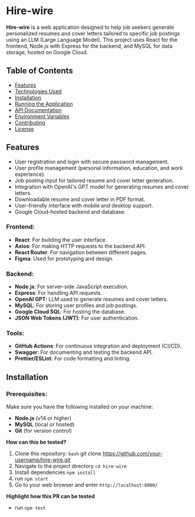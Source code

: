 # Hire-wire

**Hire-wire** is a web application designed to help job seekers generate personalized resumes and cover letters tailored to specific job postings using an LLM (Large Language Model). This project uses React for the frontend, Node.js with Express for the backend, and MySQL for data storage, hosted on Google Cloud.

## Table of Contents
- [Features](#features)
- [Technologies Used](#technologies-used)
- [Installation](#installation)
- [Running the Application](#running-the-application)
- [API Documentation](#api-documentation)
- [Environment Variables](#environment-variables)
- [Contributing](#contributing)
- [License](#license)

## Features

- User registration and login with secure password management.
- User profile management (personal information, education, and work experience).
- Job posting input for tailored resume and cover letter generation.
- Integration with OpenAI's GPT model for generating resumes and cover letters.
- Downloadable resume and cover letter in PDF format.
- User-friendly interface with mobile and desktop support.
- Google Cloud-hosted backend and database.

### Frontend:
- **React**: For building the user interface.
- **Axios**: For making HTTP requests to the backend API.
- **React Router**: For navigation between different pages.
- **Figma**: Used for prototyping and design.

### Backend:
- **Node.js**: For server-side JavaScript execution.
- **Express**: For handling API requests.
- **OpenAI GPT**: LLM used to generate resumes and cover letters.
- **MySQL**: For storing user profiles and job postings.
- **Google Cloud SQL**: For hosting the database.
- **JSON Web Tokens (JWT)**: For user authentication.

### Tools:
- **GitHub Actions**: For continuous integration and deployment (CI/CD).
- **Swagger**: For documenting and testing the backend API.
- **Prettier/ESLint**: For code formatting and linting.

## Installation

### Prerequisites:
Make sure you have the following installed on your machine:
- **Node.js** (v14 or higher)
- **MySQL** (local or hosted)
- **Git** (for version control)

**How can this be tested?**

   1. Clone this repository:
     ```bash```
     git clone https://github.com/your-username/hire-wire.git
  2. Navigate to the project directory 
      ```cd hire-wire```
  3. Install dependencies
      ```npm install```
  4. run ```npm start```
  5. Go to your web browser and enter ```http://localhost:8000/```

**Highlight how this PR can be tested**
-  run ```npm test```